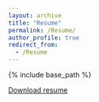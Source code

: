```yaml
---
layout: archive
title: "Resume"
permalink: /Resume/
author_profile: true
redirect_from:
  - /Resume
---
```


{% include base_path %}

[Download resume](http://johnluwang.github.io/files/resume_WangLu_Uni.pdf)
